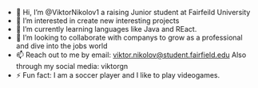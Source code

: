 - 👋 Hi, I’m @ViktorNikolov1 a raising Junior student at Fairfeild University
- 👀 I’m interested in create new interesting projects
- 🌱 I’m currently learning languages like Java and REact. 
- 💞️ I’m looking to collaborate with companys to grow as a professional and dive into the jobs world
- 📫 Reach out to me by email: viktor.nikolov@student.fairfield.edu
     Also through my social media: viktorgn
- ⚡ Fun fact: I am a soccer player and I like to play videogames. 


